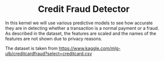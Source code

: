 <h1 align="center"> Credit Fraud Detector </h1>

In this kernel we will use various predictive models to see how accurate they are in detecting whether a transaction is a normal payment or a fraud. As described in the dataset, the features are scaled and the names of the features are not shown due to privacy reasons. 

The dataset is taken from https://www.kaggle.com/mlg-ulb/creditcardfraud?select=creditcard.csv
